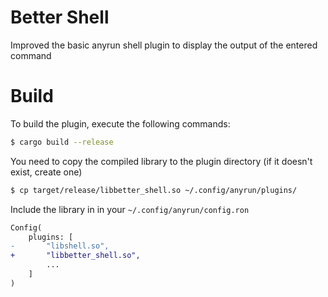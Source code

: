 # Better Shell

Improved the basic anyrun shell plugin to display the output of the entered command

# Build

To build the plugin, execute the following commands:


```sh
$ cargo build --release
```

You need to copy the compiled library to the plugin directory (if it doesn't exist, create one)
```sh 
$ cp target/release/libbetter_shell.so ~/.config/anyrun/plugins/
```

Include the library in in your `~/.config/anyrun/config.ron`

```diff
Config(
    plugins: [
-       "libshell.so",
+       "libbetter_shell.so",
        ...
    ]
)
```